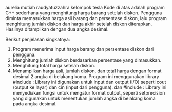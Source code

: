 aurelia mutiah raudyatuzzahra 
kelompok tesla
Kode di atas adalah program C++ sederhana yang menghitung harga barang setelah diskon. Pengguna diminta memasukkan harga asli barang dan persentase diskon, lalu program menghitung jumlah diskon dan harga akhir setelah diskon diterapkan. Hasilnya ditampilkan dengan dua angka desimal.

Berikut penjelasan singkatnya:
1. Program menerima input harga barang dan persentase diskon dari pengguna.
2. Menghitung jumlah diskon berdasarkan persentase yang dimasukkan.
3. Menghitung total harga setelah diskon.
4. Menampilkan harga asli, jumlah diskon, dan total harga dengan format desimal 2 angka di belakang koma.
Program ini menggunakan library #include <iostream>: Library ini digunakan untuk input dan output (I/O) seperti cout (output ke layar) dan cin (input dari pengguna). dan
#include <iomanip>: Library ini menyediakan fungsi untuk mengatur format output, seperti setprecision yang digunakan untuk menentukan jumlah angka di belakang koma pada angka desimal.
